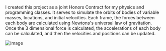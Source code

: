 I created this project as a joint Honors Contract for my physics and programming classes. It serves to simulate the
orbits of bodies of variable masses, locations, and initial velocities. Each frame, the forces between each body are
calculated using Newtons's universal law of gravitation. Once the 3 dimensional force is calculated, the accelerations
of each body can be calculated, and then the velocities and positions can be updated.


![image](https://github.com/4b3c/GravitationalPhysicsSimulation/assets/58718191/999cf744-2c25-403f-8640-5ac97dffbb8a)
